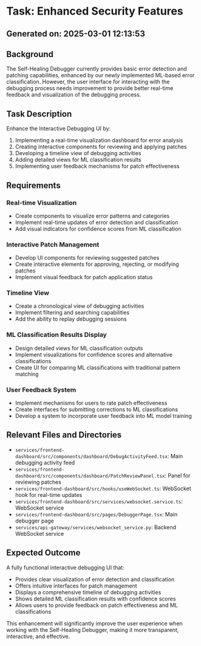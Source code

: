 # Task: Enhanced Security Features

## Generated on: 2025-03-01 12:13:53

## Background
The Self-Healing Debugger currently provides basic error detection and patching capabilities, enhanced by our newly implemented ML-based error classification. However, the user interface for interacting with the debugging process needs improvement to provide better real-time feedback and visualization of the debugging process.

## Task Description
Enhance the Interactive Debugging UI by:

1. Implementing a real-time visualization dashboard for error analysis
2. Creating interactive components for reviewing and applying patches
3. Developing a timeline view of debugging activities
4. Adding detailed views for ML classification results
5. Implementing user feedback mechanisms for patch effectiveness

## Requirements

### Real-time Visualization
- Create components to visualize error patterns and categories
- Implement real-time updates of error detection and classification
- Add visual indicators for confidence scores from ML classification

### Interactive Patch Management
- Develop UI components for reviewing suggested patches
- Create interactive elements for approving, rejecting, or modifying patches
- Implement visual feedback for patch application status

### Timeline View
- Create a chronological view of debugging activities
- Implement filtering and searching capabilities
- Add the ability to replay debugging sessions

### ML Classification Results Display
- Design detailed views for ML classification outputs
- Implement visualizations for confidence scores and alternative classifications
- Create UI for comparing ML classifications with traditional pattern matching

### User Feedback System
- Implement mechanisms for users to rate patch effectiveness
- Create interfaces for submitting corrections to ML classifications
- Develop a system to incorporate user feedback into ML model training

## Relevant Files and Directories
- `services/frontend-dashboard/src/components/dashboard/DebugActivityFeed.tsx`: Main debugging activity feed
- `services/frontend-dashboard/src/components/dashboard/PatchReviewPanel.tsx`: Panel for reviewing patches
- `services/frontend-dashboard/src/hooks/useWebSocket.ts`: WebSocket hook for real-time updates
- `services/frontend-dashboard/src/services/websocket.service.ts`: WebSocket service
- `services/frontend-dashboard/src/pages/DebuggerPage.tsx`: Main debugger page
- `services/api-gateway/services/websocket_service.py`: Backend WebSocket service

## Expected Outcome
A fully functional interactive debugging UI that:
- Provides clear visualization of error detection and classification
- Offers intuitive interfaces for patch management
- Displays a comprehensive timeline of debugging activities
- Shows detailed ML classification results with confidence scores
- Allows users to provide feedback on patch effectiveness and ML classifications

This enhancement will significantly improve the user experience when working with the Self-Healing Debugger, making it more transparent, interactive, and effective.
